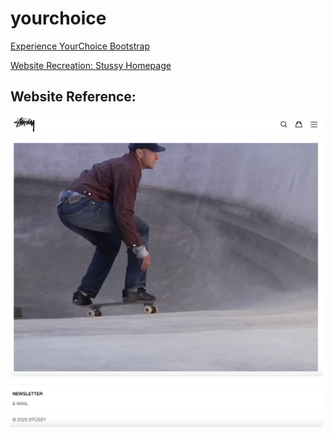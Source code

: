 # yourchoice
[Experience YourChoice Bootstrap](https://courses.ics.hawaii.edu/ics314s25/morea/ui-frameworks/experience-yourchoice-bootstrap.html)


[Website Recreation: Stussy Homepage](https://www.stussy.com/)

## Website Reference:
<img src="Screenshot_2025-02-25_at_9.55.07_PM.png" alt="Alt text" width="500">
<img src="Screenshot_2025-02-25_at_9.55.27_PM.png" alt="Alt text" width="500">
